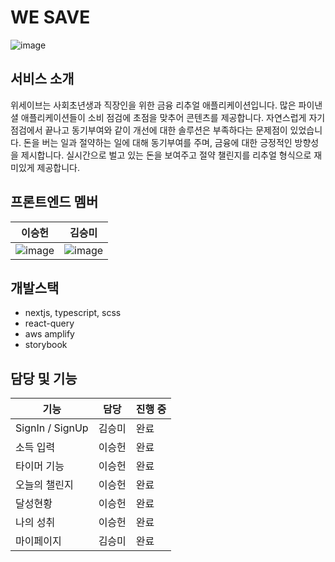# WE SAVE
![image](https://user-images.githubusercontent.com/49827304/222907052-905b2290-7070-4ebf-8752-51b749bf4673.png)
## 서비스 소개
위세이브는 사회초년생과 직장인을 위한 금융 리추얼 애플리케이션입니다. 많은 파이낸셜 애플리케이션들이 소비 점검에 초점을 맞추어 콘텐츠를 제공합니다. 자연스럽게 자기점검에서 끝나고 동기부여와 같이 개선에 대한 솔루션은 부족하다는 문제점이 있었습니다.
돈을 버는 일과 절약하는 일에 대해 동기부여를 주며, 금융에 대한 긍정적인 방향성을 제시합니다.
실시간으로 벌고 있는 돈을 보여주고 절약 챌린지를 리추얼 형식으로 재미있게 제공합니다.

## 프론트엔드 멤버
| 이승헌  | 김승미  | 
|---|---|
| ![image](https://user-images.githubusercontent.com/49827304/232250140-daa21996-1df9-4cc8-a433-b48f47d22e7a.png) | ![image](https://user-images.githubusercontent.com/49827304/232250154-a3405bbc-9d67-4ca1-a20d-f53111032869.png)

## 개발스택
- nextjs, typescript, scss
- react-query
- aws amplify
- storybook

## 담당 및 기능
| 기능                   | 담당 | 진행 중 |
| --------------------------- | ------------ | ------------ |
| SignIn / SignUp             | 김승미 | 완료           |
| 소득 입력            | 이승헌     | 완료           |
| 타이머 기능  | 이승헌     | 완료           |
| 오늘의 챌린지      | 이승헌      | 완료                                                        |
| 달성현황 | 이승헌 | 완료                                                         |
| 나의 성취 | 이승헌      | 완료                                                         |
| 마이페이지 |  김승미     | 완료                                                         |

